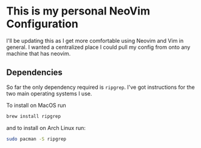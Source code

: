 # This is my personal NeoVim Configuration

I'll be updating this as I get more comfortable using Neovim and Vim in general. I wanted a centralized place I could pull my config from onto any machine that has neovim. 

## Dependencies

So far the only dependency required is `ripgrep`. I've got instructions for the two main operating systems I use.

To install on MacOS run

```bash
brew install ripgrep
```

and to install on Arch Linux run:

```bash
sudo pacman -S ripgrep
```
